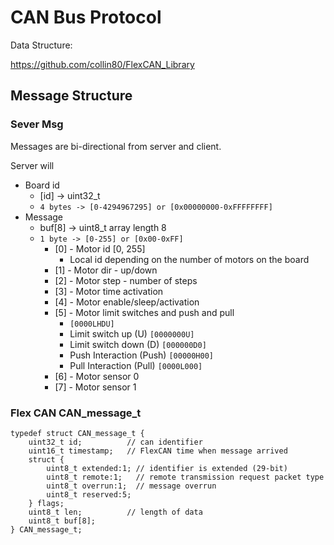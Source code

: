 # CAN Bus Protocol

Data Structure:

https://github.com/collin80/FlexCAN_Library

## Message Structure

### Sever Msg

Messages are bi-directional from server and client.

Server will

  - Board id
    - [id] -> uint32_t
    - ````4 bytes -> [0-4294967295] or [0x00000000-0xFFFFFFFF]````
  - Message
    - buf[8] -> uint8_t array length 8
    - ````1 byte -> [0-255] or [0x00-0xFF]````
      - [0] - Motor id [0, 255]
          - Local id depending on the number of motors on the board
      - [1] - Motor dir - up/down
      - [2] - Motor step  - number of steps
      - [3] - Motor time activation
      - [4] - Motor enable/sleep/activation
      - [5] - Motor limit switches and push and pull
          - ```[0000LHDU]```
          - Limit switch up   (U)    ```[0000000U]```
          - Limit switch down (D)    ```[000000D0]```
          - Push Interaction (Push)  ```[00000H00]```
          - Pull Interaction (Pull)  ```[0000L000]```
      - [6] - Motor sensor 0
      - [7] - Motor sensor 1

### Flex CAN CAN_message_t

````
typedef struct CAN_message_t {
    uint32_t id;          // can identifier
    uint16_t timestamp;   // FlexCAN time when message arrived
    struct {
        uint8_t extended:1; // identifier is extended (29-bit)
        uint8_t remote:1;   // remote transmission request packet type
        uint8_t overrun:1;  // message overrun
        uint8_t reserved:5;
    } flags;
    uint8_t len;          // length of data
    uint8_t buf[8];
} CAN_message_t;
````

